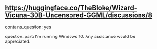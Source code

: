 ## https://huggingface.co/TheBloke/Wizard-Vicuna-30B-Uncensored-GGML/discussions/8

contains_question: yes

question_part:
I'm running Windows 10.
Any assistance would be appreciated.